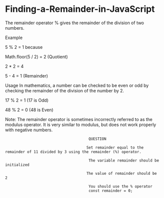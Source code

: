 # Finding-a-Remainder-in-JavaScript

The remainder operator % gives the remainder of the division of two numbers.

Example

5 % 2 = 1 because

Math.floor(5 / 2) = 2 (Quotient)

2 * 2 = 4

5 - 4 = 1 (Remainder)

Usage
In mathematics, a number can be checked to be even or odd by checking the remainder of the division of the number by 2.

17 % 2 = 1 (17 is Odd)

48 % 2 = 0 (48 is Even)

Note: The remainder operator is sometimes incorrectly referred to as the modulus operator. It is very similar to modulus, but does not work properly with negative numbers.


                                          QUESTION
                                         
                                         Set remainder equal to the remainder of 11 divided by 3 using the remainder (%) operator.
                                          
                                          The variable remainder should be initialized
                                         
                                         The value of remainder should be 2
                                          
                                          You should use the % operator
                                          const remainder = 0;
